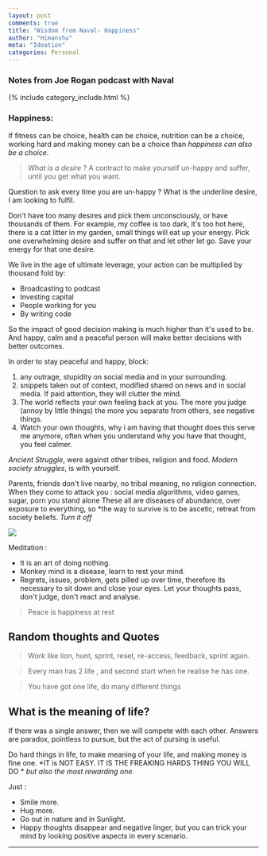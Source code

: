```yaml
---
layout: post
comments: true
title: "Wisdom from Naval- Happiness"
author: "Himanshu"
meta: "Ideation"
categories: Personal
---
```


### Notes from Joe Rogan podcast with Naval

{% include category_include.html %}

### Happiness:
If fitness can be choice, health can be choice, nutrition can be a choice, working hard and making money can be a choice than _happiness can also be a choice_.

>*What is a desire* ?
A contract to make yourself un-happy and suffer, until you get what you want.

Question to ask every time you are un-happy ? 
What is the underline desire, I am looking to fulfil.

Don't have too many desires and pick them unconsciously, or have thousands of them. For example, my coffee is too dark, it's too hot here, there is a cat litter in my garden, small things will eat up your energy.
Pick one overwhelming desire and suffer on that and let other let go. Save your energy for that one desire.

We live in the age of ultimate leverage, your action can be multiplied by thousand fold by:
- Broadcasting to podcast
- Investing capital 
- People working for you 
- By writing code

So the impact of good decision making is much higher than it's used to be. And happy, calm and a peaceful person will make better decisions with better outcomes.

In order to stay peaceful and happy, block:
1. any outrage, stupidity on social media and in your surrounding. 
2. snippets taken out of context, modified shared on news and in social media. If paid attention, they will clutter the mind.
3. The world reflects your own feeling back at you. The more you judge (annoy by little things) the more you separate from others, see negative things.
4. Watch your own thoughts, why i am having that thought does this serve me anymore, often when you understand why you have that thought, you feel calmer.

*Ancient Struggle*, were against other tribes, religion and food.
*Modern society struggles*, is with yourself. 

Parents, friends don't live nearby, no tribal meaning, no religion connection.
When they come to attack you : social media algorithms, video games, sugar, porn you stand alone
These all are diseases of abundance, over exposure to everything, so *the way to survive is to be ascetic, retreat from society beliefs. _Turn it off_ 

[![](http://img.youtube.com/vi/OqlfWDyS1Io/0.jpg)](http://www.youtube.com/watch?v=OqlfWDyS1Io "The Modern Struggle - Naval Ravikant")

Meditation :
- It is an art of doing nothing.
- Monkey mind is a disease, learn to rest your mind.
- Regrets, issues, problem, gets pilled up over time, therefore its necessary to sit down and close your eyes. Let your thoughts pass, don't judge, don't react and analyse.

> Peace is happiness at rest

## Random thoughts and Quotes
 > Work like lion, hunt, sprint, reset, re-access, feedback, sprint again.

> Every man has 2 life , and second start when he realise he has one.

> You have got one life, do many different things

## What is the meaning of life? 

If there was a single answer, then we will compete with each other.
Answers are paradox, pointless to pursue, but the act of pursing is useful.

Do hard things in life, to make meaning of your life, and 
making money is fine one.
*IT is NOT EASY. IT IS THE FREAKING HARDS THING YOU WILL  DO *
_but also the most rewarding one._

Just :

- Smile more.
- Hug more.
- Go out in nature and in Sunlight.
- Happy thoughts disappear and negative linger, but you can trick your mind by looking positive aspects in every scenario.

<hr>
